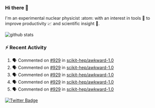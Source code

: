### Hi there 👋 

I'm an experimental nuclear physicist :atom: with an interest in tools :wrench: to improve productivity :chart_with_upwards_trend: and scientific insight :telescope:.

![github stats](https://github-readme-stats.vercel.app/api?username=agoose77&show_icons=true&hide_rank=true&hide_title=true&bg_color=30,e76445,904e95&text_color=efe3ec&icon_color=efe3ec)
<!--
**agoose77/agoose77** is a ✨ _special_ ✨ repository because its `README.md` (this file) appears on your GitHub profile.

Here are some ideas to get you started:

- 🔭 I’m currently working on ...
- 🌱 I’m currently learning ...
- 👯 I’m looking to collaborate on ...
- 🤔 I’m looking for help with ...
- 💬 Ask me about ...
- 📫 How to reach me: ...
- 😄 Pronouns: ...
- ⚡ Fun fact: ...
-->

### :zap: Recent Activity
<!--START_SECTION:activity-->
1. 🗣 Commented on [#929](https://github.com/scikit-hep/awkward-1.0/issues/929) in [scikit-hep/awkward-1.0](https://github.com/scikit-hep/awkward-1.0)
2. 🗣 Commented on [#929](https://github.com/scikit-hep/awkward-1.0/issues/929) in [scikit-hep/awkward-1.0](https://github.com/scikit-hep/awkward-1.0)
3. 🗣 Commented on [#929](https://github.com/scikit-hep/awkward-1.0/issues/929) in [scikit-hep/awkward-1.0](https://github.com/scikit-hep/awkward-1.0)
4. 🗣 Commented on [#929](https://github.com/scikit-hep/awkward-1.0/issues/929) in [scikit-hep/awkward-1.0](https://github.com/scikit-hep/awkward-1.0)
5. 🗣 Commented on [#929](https://github.com/scikit-hep/awkward-1.0/issues/929) in [scikit-hep/awkward-1.0](https://github.com/scikit-hep/awkward-1.0)
<!--END_SECTION:activity-->


[![Twitter Badge](https://img.shields.io/twitter/follow/agoose77?style=flat-square&logo=Twitter&logoColor=white&color=cornflowerblue)](https://twitter.com/agoose77)
